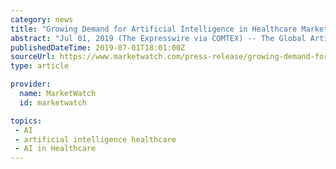 ```yaml
---
category: news
title: "Growing Demand for Artificial Intelligence in Healthcare Market to Significantly Increase CAGR Through 2023 | 51.7% CAGR"
abstract: "Jul 01, 2019 (The Expresswire via COMTEX) -- The Global Artificial Intelligence In Healthcare Market is expected to reach at $36,250 million by 2026, with a CAGR of 51.7%, during the forecast period. Artificial Intelligence (AI) is defined as the formation ..."
publishedDateTime: 2019-07-01T18:01:00Z
sourceUrl: https://www.marketwatch.com/press-release/growing-demand-for-artificial-intelligence-in-healthcare-market-to-significantly-increase-cagr-through-2023-517-cagr-2019-07-01
type: article

provider:
  name: MarketWatch
  id: marketwatch

topics:
 - AI
 - artificial intelligence healthcare
 - AI in Healthcare
---
```

